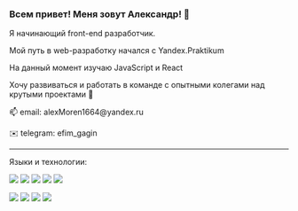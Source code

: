 ### Всем привет! Меня зовут Александр! 👋

Я начинающий front-end разработчик.

Мой путь в web-разработку начался с Yandex.Praktikum

На данный момент изучаю JavaScript и React

Хочу развиваться и работать в команде с опытными колегами над крутыми проектами 🎯

📫 email: alexMoren1664\@yandex.ru

✉️ telegram: efim_gagin

---

Языки и технологии:

![](https://img.shields.io/badge/-JavaScript-090909?style=for-the-badge&logo=javascript)
![](https://img.shields.io/badge/-HTML5-090909?style=for-the-badge&logo=HTML5)
![](https://img.shields.io/badge/-CSS3-090909?style=for-the-badge&logo=CSS3)
![](https://img.shields.io/badge/-React-090909?style=for-the-badge&logo=React)
![](https://img.shields.io/badge/-Node.js-090909?style=for-the-badge&logo=npm)

![](https://img.shields.io/badge/-MongoDB-090909?style=for-the-badge&logo=mongodb)
![](https://img.shields.io/badge/-WebPack-090909?style=for-the-badge&logo=webpack)
![](https://img.shields.io/badge/-Express.js-090909?style=for-the-badge&logo=express)
![](https://img.shields.io/badge/-git-090909?style=for-the-badge&logo=git)